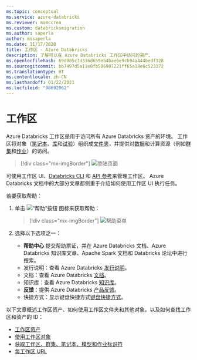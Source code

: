 ```yaml
---
ms.topic: conceptual
ms.service: azure-databricks
ms.reviewer: mamccrea
ms.custom: databricksmigration
ms.author: saperla
author: mssaperla
ms.date: 11/17/2020
title: 工作区 - Azure Databricks
description: 了解可以在 Azure Databricks 工作区中访问的资产。
ms.openlocfilehash: 69d005c7d336d659eb4bae6e9cb94a444bedf328
ms.sourcegitcommit: bb7497d5a11e8fb506907221ff65a18e6c523372
ms.translationtype: HT
ms.contentlocale: zh-CN
ms.lasthandoff: 01/22/2021
ms.locfileid: "98692062"
---
```

# <a name="workspace"></a>工作区

Azure Databricks 工作区是用于访问所有 Azure Databricks 资产的环境。 工作区将对象（[笔记本](workspace-assets.md#ws-notebooks)、[库](workspace-assets.md#ws-libraries)和[试验](../applications/mlflow/tracking.md#mlflow-experiments)）组织成[文件夹](workspace-objects.md#folders)，并提供对[数据](../data/index.md#data)和计算资源（例如[群集](workspace-assets.md#ws-clusters)和[作业](workspace-assets.md#ws-jobs)）的访问。

> [!div class="mx-imgBorder"]
> ![登陆页面](../_static/images/getting-started/landing-azure.png)

可使用工作区 UI、[Databricks CLI](../dev-tools/cli/index.md) 和 [API 参考](../dev-tools/api/index.md)来管理工作区。 Azure Databricks 文档中的大部分文章都侧重于介绍如何使用工作区 UI 执行任务。

若要获取帮助：

1. 单击 ![“帮助”按钮](../_static/images/icons/help.png) 图标来获取帮助：

   > [!div class="mx-imgBorder"]
   > ![帮助菜单](../_static/images/getting-started/help-menu.png)

2. 选择以下选项之一：
   * **帮助中心** 提交帮助票证，并在 Azure Databricks 文档、Azure Databricks 知识库文章、Apache Spark 文档和 Databricks 论坛中进行搜索。
   * 发行说明：查看 Azure Databricks [发行说明](../release-notes/index.md)。
   * 文档：查看 Azure Databricks [文档](/databricks/)。
   * 知识库：查看 Azure Databricks [知识库](/databricks/kb/)。
   * **反馈**：提供 Azure Databricks [产品反馈](https://feedback.azure.com/forums/909463-azure-databricks)。
   * 快捷方式：显示键盘快捷方式[键盘快捷方式](../notebooks/index.md)。

以下文章概述工作区资产、如何使用工作区文件夹和其他对象，以及如何查找工作区和资产的 ID：

* [工作区资产](workspace-assets.md)
* [使用工作区对象](workspace-objects.md)
* [获取工作区、群集、笔记本、模型和作业标识符](workspace-details.md)
* [每工作区 URL](per-workspace-urls.md)